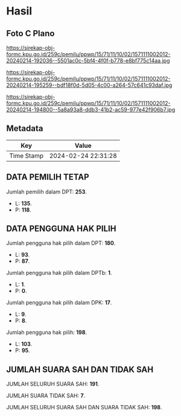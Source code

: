 # Hasil

## Foto C Plano

https://sirekap-obj-formc.kpu.go.id/259c/pemilu/ppwp/15/71/11/10/02/1571111002012-20240214-192036--5501ac0c-5bf4-4f0f-b778-e8bf775c14aa.jpg

https://sirekap-obj-formc.kpu.go.id/259c/pemilu/ppwp/15/71/11/10/02/1571111002012-20240214-195259--bdf18f0d-5d05-4c00-a264-57c641c93daf.jpg

https://sirekap-obj-formc.kpu.go.id/259c/pemilu/ppwp/15/71/11/10/02/1571111002012-20240214-194800--5a8a93a8-ddb3-41b2-ac59-977e42f906b7.jpg


## Metadata

| Key        | Value               |
| ---------- | ------------------- |
| Time Stamp | 2024-02-24 22:31:28 |


## DATA PEMILIH TETAP

Jumlah pemilih dalam DPT: **253**.
 * L: **135**.
 * P: **118**.

## DATA PENGGUNA HAK PILIH

Jumlah pengguna hak pilih dalam DPT: **180**.
 * L: **93**.
 * P: **87**.

Jumlah pengguna hak pilih dalam DPTb: **1**.
 * L: **1**.
 * P: **0**.

Jumlah pengguna hak pilih dalam DPK: **17**.
 * L: **9**.
 * P: **8**.

Jumlah pengguna hak pilih: **198**.
 * L: **103**.
 * P: **95**.

## JUMLAH SUARA SAH DAN TIDAK SAH

JUMLAH SELURUH SUARA SAH: **191**.

JUMLAH SUARA TIDAK SAH: **7**.

JUMLAH SELURUH SUARA SAH DAN SUARA TIDAK SAH: **198**.



